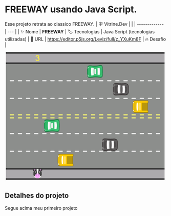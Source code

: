 # FREEWAY usando Java Script.
Esse projeto retrata ao classico FREEWAY.
| :placard: Vitrine.Dev |     |
| -------------  | --- |
| :sparkles: Nome        | **FREEWAY**
| :label: Tecnologias | Java Script (tecnologias utilizadas)
| :rocket: URL         | https://editor.p5js.org/Leviz/full/z_YXuKm8F
| :fire: Desafio     |

<!-- Inserir imagem com a #vitrinedev ao final do link -->
![](https://raw.githubusercontent.com/Levisaoo/Freeway-usando-l-gica-de-progama-o./main/Screenshot_3.png#vitrinedev)

## Detalhes do projeto

Segue acima meu primeiro projeto
